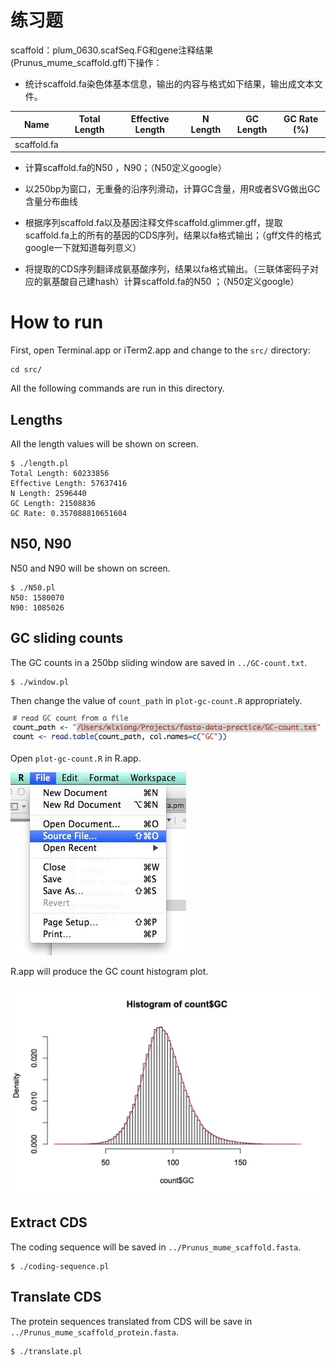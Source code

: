 # 练习题

scaffold：plum_0630.scafSeq.FG和gene注释结果(Prunus_mume_scaffold.gff)下操作：

* 统计scaffold.fa染色体基本信息，输出的内容与格式如下结果，输出成文本文件。

Name        |  Total Length |  Effective Length |  N Length |  GC Length |  GC Rate (%) |
------------|---------------|-------------------|-----------|------------|--------------|
scaffold.fa |               |                   |           |            |              |


* 计算scaffold.fa的N50 ，N90；（N50定义google）

* 以250bp为窗口，无重叠的沿序列滑动，计算GC含量，用R或者SVG做出GC含量分布曲线

* 根据序列scaffold.fa以及基因注释文件scaffold.glimmer.gff，提取scaffold.fa上的所有的基因的CDS序列，结果以fa格式输出；（gff文件的格式google一下就知道每列意义）

* 将提取的CDS序列翻译成氨基酸序列，结果以fa格式输出。（三联体密码子对应的氨基酸自己建hash）计算scaffold.fa的N50 ；（N50定义google）

# How to run

First, open Terminal.app or iTerm2.app and change to the ```src/``` directory:

    cd src/

All the following commands are run in this directory.

## Lengths

All the length values will be shown on screen.

    $ ./length.pl
    Total Length: 60233856
    Effective Length: 57637416
    N Length: 2596440
    GC Length: 21508836
    GC Rate: 0.357088810651604

## N50, N90

N50 and N90 will be shown on screen.

    $ ./N50.pl
    N50: 1580070
    N90: 1085026

## GC sliding counts

The GC counts in a 250bp sliding window are saved in ```../GC-count.txt```.

    $ ./window.pl

Then change the value of ```count_path``` in ```plot-gc-count.R``` appropriately.

![count-path](count-path.jpg "Change the path of GC-count.txt")

Open ```plot-gc-count.R``` in R.app.

![open-source-in-R](open-source-in-R.jpg "Open source in R")

R.app will produce the GC count histogram plot.

![GC-count](GC-count.jpg "GC count histogram")

## Extract CDS

The coding sequence will be saved in ```../Prunus_mume_scaffold.fasta```.

    $ ./coding-sequence.pl

## Translate CDS

The protein sequences translated from CDS will be save in ```../Prunus_mume_scaffold_protein.fasta```.

    $ ./translate.pl
